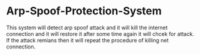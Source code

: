 # Arp-Spoof-Protection-System
This system will detect arp spoof attack and it will kill the internet connection and it will restore it after some time again it will chcek for attack. If the attack remians then it will repeat the procedure of killing net connection.